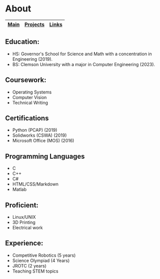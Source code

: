 # About

| [Main](index.md)| [Projects](projects.md) | [Links](links.md) |
| :--- | :--- | :--- |


## Education:
- HS: Governor's School for Science and Math with a concentration in Engineering (2019).
- BS: Clemson University with a major in Computer Engineering (2023).

## Coursework:
- Operating Systems
- Computer Vision
- Technical Writing

## Certifications
- Python (PCAP) (2019)
- Solidworks (CSWA) (2019)
- Microsoft Office (MOS) (2016)

## Programming Languages
- C
- C++
- C#
- HTML/CSS/Markdown
- Matlab

## Proficient:
- Linux/UNIX
- 3D Printing
- Electrical work

## Experience:
- Competitive Robotics (5 years)
- Science Olympiad (4 Years)
- JROTC (2 years)
- Teaching STEM topics